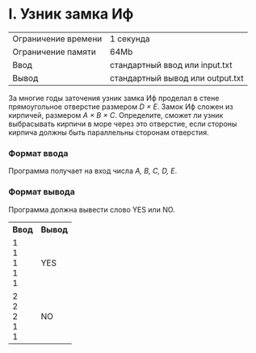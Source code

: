 <h1> I. Узник замка Иф </h1>

<table>
   <tr>
    <td>Ограничение времени</td>
    <td>1 секунда</td>
   </tr>
   <tr>
    <td>Ограничение памяти</td>
    <td>64Mb</td>
  </tr>
   <tr>
    <td>Ввод</td>
    <td>стандартный ввод или input.txt</td>
  </tr>
   <tr>
    <td>Вывод</td>
    <td>стандартный вывод или output.txt</td>
  </tr>
 </table>

За многие годы заточения узник замка Иф проделал в стене прямоугольное отверстие размером *D × E*. Замок Иф сложен из кирпичей, размером *A × B × C*. Определите, сможет ли узник выбрасывать кирпичи в море через это отверстие, если стороны кирпича должны быть параллельны сторонам отверстия.

### Формат ввода

Программа получает на вход числа *A, B, C, D, E*.

### Формат вывода

Программа должна вывести слово YES или NO.

<table>
   <tr>
    <th>Ввод</th>
    <th>Вывод</th>
   </tr>
   <tr>
    <td>
        1 <br>
        1 <br>
        1 <br>
        1 <br>
        1
    </td>
    <td>
        YES
    </td>
  </tr>
   <tr>
    <td>
        2 <br>
        2 <br>
        2 <br>
        1 <br>
        1
    </td>
    <td>
        NO
    </td>
  </tr>
 </table>
